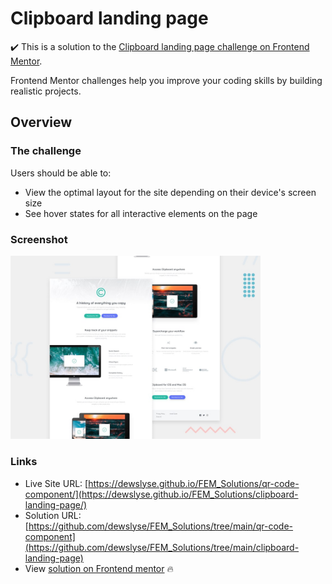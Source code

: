 # Clipboard landing page


:heavy_check_mark: This is a solution to the [Clipboard landing page challenge on Frontend Mentor](https://www.frontendmentor.io/challenges/clipboard-landing-page-5cc9bccd6c4c91111378ecb9). 

Frontend Mentor challenges help you improve your coding skills by building realistic projects. 

## Overview

### The challenge

Users should be able to:

- View the optimal layout for the site depending on their device's screen size
- See hover states for all interactive elements on the page

### Screenshot

<img src="./design/desktop-preview.jpg" alt="screenshot" width="400"/>
  
### Links

- Live Site URL: [https://dewslyse.github.io/FEM_Solutions/qr-code-component/](https://dewslyse.github.io/FEM_Solutions/clipboard-landing-page/)
- Solution URL: [https://github.com/dewslyse/FEM_Solutions/tree/main/qr-code-component](https://github.com/dewslyse/FEM_Solutions/tree/main/clipboard-landing-page)
- View [solution on Frontend mentor]() :fire: